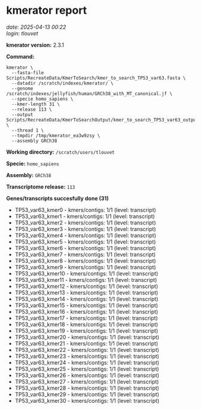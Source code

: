 # kmerator report
*date: 2025-04-13 00:22*  
*login: tlouvet*

**kmerator version:** 2.3.1

**Command:**

```
kmerator \
  --fasta-file Scripts/RecreateData/KmerToSearch/kmer_to_search_TP53_var63.fasta \
  --datadir /scratch/indexes/kmerator/ \
  --genome /scratch/indexes/jellyfish/human/GRCh38_with_MT_canonical.jf \
  --specie homo_sapiens \
  --kmer-length 31 \
  --release 113 \
  --output Scripts/RecreateData/KmerToSearchOutput/kmer_to_search_TP53_var63_output \
  --thread 1 \
  --tmpdir /tmp/kmerator_ea3w9zsy \
  --assembly GRCh38
```

**Working directory:** `/scratch/users/tlouvet`

**Specie:** `homo_sapiens`

**Assembly:** `GRCh38`

**Transcriptome release:** `113`

**Genes/transcripts succesfully done (31)**

- TP53_var63_kmer0 - kmers/contigs: 1/1 (level: transcript)
- TP53_var63_kmer1 - kmers/contigs: 1/1 (level: transcript)
- TP53_var63_kmer2 - kmers/contigs: 1/1 (level: transcript)
- TP53_var63_kmer3 - kmers/contigs: 1/1 (level: transcript)
- TP53_var63_kmer4 - kmers/contigs: 1/1 (level: transcript)
- TP53_var63_kmer5 - kmers/contigs: 1/1 (level: transcript)
- TP53_var63_kmer6 - kmers/contigs: 1/1 (level: transcript)
- TP53_var63_kmer7 - kmers/contigs: 1/1 (level: transcript)
- TP53_var63_kmer8 - kmers/contigs: 1/1 (level: transcript)
- TP53_var63_kmer9 - kmers/contigs: 1/1 (level: transcript)
- TP53_var63_kmer10 - kmers/contigs: 1/1 (level: transcript)
- TP53_var63_kmer11 - kmers/contigs: 1/1 (level: transcript)
- TP53_var63_kmer12 - kmers/contigs: 1/1 (level: transcript)
- TP53_var63_kmer13 - kmers/contigs: 1/1 (level: transcript)
- TP53_var63_kmer14 - kmers/contigs: 1/1 (level: transcript)
- TP53_var63_kmer15 - kmers/contigs: 1/1 (level: transcript)
- TP53_var63_kmer16 - kmers/contigs: 1/1 (level: transcript)
- TP53_var63_kmer17 - kmers/contigs: 1/1 (level: transcript)
- TP53_var63_kmer18 - kmers/contigs: 1/1 (level: transcript)
- TP53_var63_kmer19 - kmers/contigs: 1/1 (level: transcript)
- TP53_var63_kmer20 - kmers/contigs: 1/1 (level: transcript)
- TP53_var63_kmer21 - kmers/contigs: 1/1 (level: transcript)
- TP53_var63_kmer22 - kmers/contigs: 1/1 (level: transcript)
- TP53_var63_kmer23 - kmers/contigs: 1/1 (level: transcript)
- TP53_var63_kmer24 - kmers/contigs: 1/1 (level: transcript)
- TP53_var63_kmer25 - kmers/contigs: 1/1 (level: transcript)
- TP53_var63_kmer26 - kmers/contigs: 1/1 (level: transcript)
- TP53_var63_kmer27 - kmers/contigs: 1/1 (level: transcript)
- TP53_var63_kmer28 - kmers/contigs: 1/1 (level: transcript)
- TP53_var63_kmer29 - kmers/contigs: 1/1 (level: transcript)
- TP53_var63_kmer30 - kmers/contigs: 1/1 (level: transcript)
